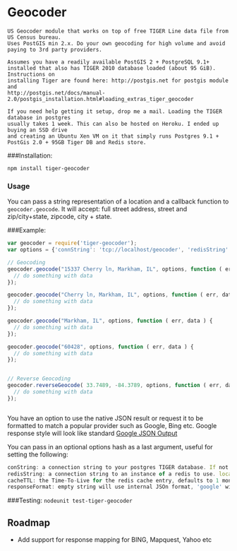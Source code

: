 # Geocoder
    US Geocoder module that works on top of free TIGER Line data file from US Census bureau.
    Uses PostGIS min 2.x. Do your own geocoding for high volume and avoid paying to 3rd party providers.

    Assumes you have a readily available PostGIS 2 + PostgreSQL 9.1+
    installed that also has TIGER 2010 database loaded (about 95 GiB). Instructions on
    installing Tiger are found here: http://postgis.net for postgis module and
    http://postgis.net/docs/manual-2.0/postgis_installation.html#loading_extras_tiger_geocoder

    If you need help getting it setup, drop me a mail. Loading the TIGER database in postgres
    usually takes 1 week. This can also be hosted on Heroku. I ended up buying an SSD drive
    and creating an Ubuntu Xen VM on it that simply runs Postgres 9.1 + PostGis 2.0 + 95GB Tiger DB and Redis store.

###Installation:

    npm install tiger-geocoder

### Usage

You can pass a string representation of a location and a callback function to `geocoder.geocode`. It will accept: full street address, street and zip/city+state, zipcode, city + state.

###Example:

```javascript
var geocoder = require('tiger-geocoder');
var options = {'connString': 'tcp://localhost/geocoder', 'redisString':''};   //assumes you have postgres + TIGER DB running locally under "geocoder" database. Change accordingly

// Geocoding
geocoder.geocode("15337 Cherry ln, Markham, IL", options, function ( err, data ) {
  // do something with data
});

geocoder.geocode("Cherry ln, Markham, IL", options, function ( err, data ) {
  // do something with data
});

geocoder.geocode("Markham, IL", options, function ( err, data ) {
  // do something with data
});

geocoder.geocode("60428", options, function ( err, data ) {
  // do something with data
});


// Reverse Geocoding
geocoder.reverseGeocode( 33.7489, -84.3789, options, function ( err, data ) {
  // do something with data
});



```
You have an option to use the native JSON result or request it to be formatted to match a popular provider such as Google, Bing etc.
Google response style will look like standard [Google JSON Output](http://code.google.com/apis/maps/documentation/geocoding/#JSON)

You can pass in an optional options hash as a last argument, useful for setting the following:

```javascript
conString: a connection string to your postgres TIGER database. If not provided it will attempt to read it from heroku HEROKU_POSTGRESQL_BLUE_URL or default to tcp://username:password@localhost/geocoder
redisString: a connection string to an instance of a redis to use. local redis will be used otherwise.
cacheTTL: the Time-To-Live for the redis cache entry, defaults to 1 month
responseFormat: empty string will use internal JSOn format, 'google' will return it in google maps V3 JSON format
```
###Testing:
`nodeunit test-tiger-geocoder`

## Roadmap
- Add support for response mapping for BING, Mapquest, Yahoo etc
